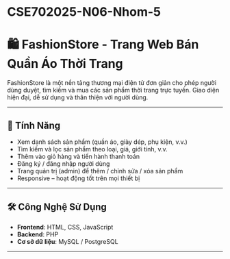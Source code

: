 # CSE702025-N06-Nhom-5
# 🛍️ FashionStore - Trang Web Bán Quần Áo Thời Trang

FashionStore là một nền tảng thương mại điện tử đơn giản cho phép người dùng duyệt, tìm kiếm và mua các sản phẩm thời trang trực tuyến. Giao diện hiện đại, dễ sử dụng và thân thiện với người dùng.

---

## 🌟 Tính Năng

- Xem danh sách sản phẩm (quần áo, giày dép, phụ kiện, v.v.)
- Tìm kiếm và lọc sản phẩm theo loại, giá, giới tính, v.v.
- Thêm vào giỏ hàng và tiến hành thanh toán
- Đăng ký / đăng nhập người dùng
- Trang quản trị (admin) để thêm / chỉnh sửa / xóa sản phẩm
- Responsive – hoạt động tốt trên mọi thiết bị

---

## 🛠️ Công Nghệ Sử Dụng

- **Frontend**: HTML, CSS, JavaScript
- **Backend**: PHP 
- **Cơ sở dữ liệu**: MySQL / PostgreSQL
---



